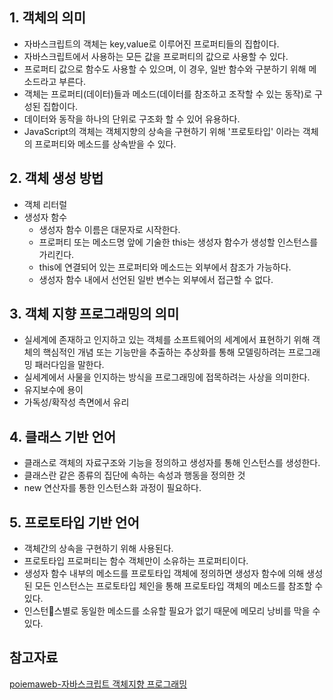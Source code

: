 ## 1. 객체의 의미
* 자바스크립트의 객체는 key,value로 이루어진 프로퍼티들의 집합이다.
* 자바스크립트에서 사용하는 모든 값을 프로퍼티의 값으로 사용할 수 있다.
* 프로퍼티 값으로 함수도 사용할 수 있으며, 이 경우, 일반 함수와 구분하기 위해 메소드라고 부른다.
* 객체는 프로퍼티(데이터)들과 메소드(데이터를 참조하고 조작할 수 있는 동작)로 구성된 집합이다.
* 데이터와 동작을 하나의 단위로 구조화 할 수 있어 유용하다.
* JavaScript의 객체는 객체지향의 상속을 구현하기 위해 '프로토타입' 이라는 객체의 프로퍼티와 메소드를 상속받을 수 있다.

## 2. 객체 생성 방법
* 객체 리터럴
* 생성자 함수
    * 생성자 함수 이름은 대문자로 시작한다.
    * 프로퍼티 또는 메소드명 앞에 기술한 this는 생성자 함수가 생성할 인스턴스를 가리킨다.
    * this에 연결되어 있는 프로퍼티와 메소드는 외부에서 참조가 가능하다.
    * 생성자 함수 내에서 선언된 일반 변수는 외부에서 접근할 수 없다.

## 3. 객체 지향 프로그래밍의 의미
* 실세계에 존재하고 인지하고 있는 객체를 소프트웨어의 세계에서 표현하기 위해 객체의 핵심적인 개념 또는 기능만을 추출하는 추상화를 통해 모델링하려는 프로그래밍 패러다임을 말한다.
* 실세계에서 사물을 인지하는 방식을 프로그래밍에 접목하려는 사상을 의미한다.
* 유지보수에 용이
* 가독성/확작성 측면에서 유리

## 4. 클래스 기반 언어
* 클래스로 객체의 자료구조와 기능을 정의하고 생성자를 통해 인스턴스를 생성한다.
* 클래스란 같은 종류의 집단에 속하는 속성과 행동을 정의한 것
* new 연산자를 통한 인스턴스화 과정이 필요하다.

## 5. 프로토타입 기반 언어
* 객체간의 상속을 구현하기 위해 사용된다.
* 프로토타입 프로퍼티는 함수 객체만이 소유하는 프로퍼티이다.
* 생성자 함수 내부의 메소드를 프로토타입 객체에 정의하면 생성자 함수에 의해 생성된 모든 인스턴스는 프로토타입 체인을 통해 프로토타입 객체의 메소드를 참조할 수 있다.
* 인스턴스별로 동일한 메소드를 소유할 필요가 없기 때문에 메모리 낭비를 막을 수 있다.


## 참고자료
[poiemaweb-자바스크립트 객체지향 프로그래밍](https://poiemaweb.com/js-object-oriented-programming)
